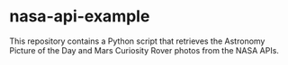 # nasa-api-example
This repository contains a Python script that retrieves the Astronomy Picture of the Day and Mars Curiosity Rover photos from the NASA APIs.
